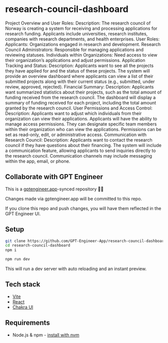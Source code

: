 # research-council-dashboard

Project Overview and User Roles:
Description: The research council of Norway is creating a system for receiving and processing applications for research funding. Applicants include universities, research institutes, companies with research departments, and health enterprises.
User Roles:
Applicants: Organizations engaged in research and development.
Research Council Administrators: Responsible for managing applications and reviewing statuses.
Individuals within Organizations: Need access to view their organization’s applications and adjust permissions.
Application Tracking and Status:
Description: Applicants want to see all the projects they have applied for and the status of these projects. The system will provide an overview dashboard where applicants can view a list of their submitted projects along with their current status (e.g., submitted, under review, approved, rejected).
Financial Summary:
Description: Applicants want summarized statistics about their projects, such as the total amount of funding received from the research council. The dashboard will display a summary of funding received for each project, including the total amount granted by the research council.
User Permissions and Access Control:
Description: Applicants want to adjust which individuals from their organization can view their applications. Applicants will have the ability to manage access permissions. They can designate specific team members within their organization who can view the applications. Permissions can be set as read-only, edit, or administrative access.
Communication with Research Council:
Description: Applicants want to contact the research council if they have questions about their financing. The system will include a communication feature, allowing applicants to send inquiries directly to the research council. Communication channels may include messaging within the app, email, or phone.

## Collaborate with GPT Engineer

This is a [gptengineer.app](https://gptengineer.app)-synced repository 🌟🤖

Changes made via gptengineer.app will be committed to this repo.

If you clone this repo and push changes, you will have them reflected in the GPT Engineer UI.

## Setup

```sh
git clone https://github.com/GPT-Engineer-App/research-council-dashboard.git
cd research-council-dashboard
npm i
```

```sh
npm run dev
```

This will run a dev server with auto reloading and an instant preview.

## Tech stack

- [Vite](https://vitejs.dev/)
- [React](https://react.dev/)
- [Chakra UI](https://chakra-ui.com/)

## Requirements

- Node.js & npm - [install with nvm](https://github.com/nvm-sh/nvm#installing-and-updating)
